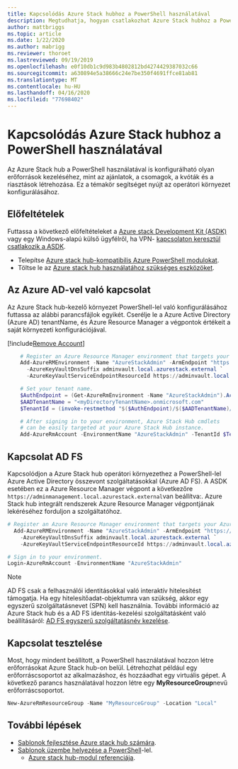 ```yaml
---
title: Kapcsolódás Azure Stack hubhoz a PowerShell használatával
description: Megtudhatja, hogyan csatlakozhat Azure Stack hubhoz a PowerShell-lel.
author: mattbriggs
ms.topic: article
ms.date: 1/22/2020
ms.author: mabrigg
ms.reviewer: thoroet
ms.lastreviewed: 09/19/2019
ms.openlocfilehash: e0f10db1c9d983b4802812bd4274429387032c66
ms.sourcegitcommit: a630894e5a38666c24e7be350f4691ffce81ab81
ms.translationtype: MT
ms.contentlocale: hu-HU
ms.lasthandoff: 04/16/2020
ms.locfileid: "77698402"
---
```

# <a name="connect-to-azure-stack-hub-with-powershell"></a>Kapcsolódás Azure Stack hubhoz a PowerShell használatával

Az Azure Stack hub a PowerShell használatával is konfigurálható olyan erőforrások kezeléséhez, mint az ajánlatok, a csomagok, a kvóták és a riasztások létrehozása. Ez a témakör segítséget nyújt az operátori környezet konfigurálásához.

## <a name="prerequisites"></a>Előfeltételek

Futtassa a következő előfeltételeket a [Azure stack Development Kit (ASDK)](../asdk/asdk-connect.md#connect-with-rdp) vagy egy Windows-alapú külső ügyfélről, ha VPN- [kapcsolaton keresztül csatlakozik a ASDK](../asdk/asdk-connect.md#connect-with-vpn).

- Telepítse [Azure stack hub-kompatibilis Azure PowerShell modulokat](azure-stack-powershell-install.md).  
- Töltse le az [Azure stack hub használatához szükséges eszközöket](azure-stack-powershell-download.md).  

## <a name="connect-with-azure-ad"></a>Az Azure AD-vel való kapcsolat

Az Azure Stack hub-kezelő környezet PowerShell-lel való konfigurálásához futtassa az alábbi parancsfájlok egyikét. Cserélje le a Azure Active Directory (Azure AD) tenantName, és Azure Resource Manager a végpontok értékeit a saját környezeti konfigurációjával.

[!include[Remove Account](../../includes/remove-account.md)]

```powershell  
    # Register an Azure Resource Manager environment that targets your Azure Stack Hub instance. Get your Azure Resource Manager endpoint value from your service provider.
    Add-AzureRMEnvironment -Name "AzureStackAdmin" -ArmEndpoint "https://adminmanagement.local.azurestack.external" `
      -AzureKeyVaultDnsSuffix adminvault.local.azurestack.external `
      -AzureKeyVaultServiceEndpointResourceId https://adminvault.local.azurestack.external

    # Set your tenant name.
    $AuthEndpoint = (Get-AzureRmEnvironment -Name "AzureStackAdmin").ActiveDirectoryAuthority.TrimEnd('/')
    $AADTenantName = "<myDirectoryTenantName>.onmicrosoft.com"
    $TenantId = (invoke-restmethod "$($AuthEndpoint)/$($AADTenantName)/.well-known/openid-configuration").issuer.TrimEnd('/').Split('/')[-1]

    # After signing in to your environment, Azure Stack Hub cmdlets
    # can be easily targeted at your Azure Stack Hub instance.
    Add-AzureRmAccount -EnvironmentName "AzureStackAdmin" -TenantId $TenantId
```

## <a name="connect-with-ad-fs"></a>Kapcsolat AD FS

Kapcsolódjon a Azure Stack hub operátori környezethez a PowerShell-lel Azure Active Directory összevont szolgáltatásokkal (Azure AD FS). A ASDK esetében ez a Azure Resource Manager végpont a következőre `https://adminmanagement.local.azurestack.external`van beállítva:. Azure Stack hub integrált rendszerek Azure Resource Manager végpontjának lekéréséhez forduljon a szolgáltatóhoz.

  ```powershell  
  # Register an Azure Resource Manager environment that targets your Azure Stack Hub instance. Get your Azure Resource Manager endpoint value from your service provider.
    Add-AzureRMEnvironment -Name "AzureStackAdmin" -ArmEndpoint "https://adminmanagement.local.azurestack.external" `
      -AzureKeyVaultDnsSuffix adminvault.local.azurestack.external `
      -AzureKeyVaultServiceEndpointResourceId https://adminvault.local.azurestack.external

  # Sign in to your environment.
  Login-AzureRmAccount -EnvironmentName "AzureStackAdmin"
  ```

> [!Note]  
> AD FS csak a felhasználói identitásokkal való interaktív hitelesítést támogatja. Ha egy hitelesítőadat-objektumra van szükség, akkor egy egyszerű szolgáltatásnevet (SPN) kell használnia. További információ az Azure Stack hub és a AD FS identitás-kezelési szolgáltatásként való beállításáról: [AD FS egyszerű szolgáltatásnév kezelése](azure-stack-create-service-principals.md#manage-an-ad-fs-service-principal).

## <a name="test-the-connectivity"></a>Kapcsolat tesztelése

Most, hogy mindent beállított, a PowerShell használatával hozzon létre erőforrásokat Azure Stack hub-on belül. Létrehozhat például egy erőforráscsoportot az alkalmazáshoz, és hozzáadhat egy virtuális gépet. A következő parancs használatával hozzon létre egy **MyResourceGroup**nevű erőforráscsoportot.

```powershell  
New-AzureRmResourceGroup -Name "MyResourceGroup" -Location "Local"
```

## <a name="next-steps"></a>További lépések

- [Sablonok fejlesztése Azure stack hub számára](../user/azure-stack-develop-templates.md).
- [Sablonok üzembe helyezése a PowerShell](../user/azure-stack-deploy-template-powershell.md)-lel.
  - [Azure stack hub-modul referenciája](https://docs.microsoft.com/powershell/azure/azure-stack/overview).
